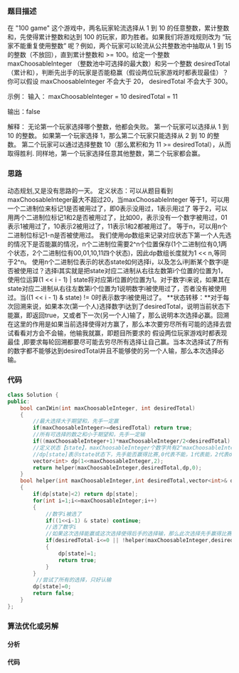 ### 题目描述

在 "100 game" 这个游戏中，两名玩家轮流选择从 1 到 10 的任意整数，累计整数和，先使得累计整数和达到 100 的玩家，即为胜者。如果我们将游戏规则改为 “玩家不能重复使用整数” 呢？例如，两个玩家可以轮流从公共整数池中抽取从 1 到 15 的整数（不放回），直到累计整数和 >= 100。给定一个整数 maxChoosableInteger （整数池中可选择的最大数）和另一个整数 desiredTotal（累计和），判断先出手的玩家是否能稳赢（假设两位玩家游戏时都表现最佳）？你可以假设 maxChoosableInteger 不会大于 20， desiredTotal 不会大于 300。

示例：
输入：
maxChoosableInteger = 10
desiredTotal = 11

输出：false

解释：
无论第一个玩家选择哪个整数，他都会失败。
第一个玩家可以选择从 1 到 10 的整数。
如果第一个玩家选择 1，那么第二个玩家只能选择从 2 到 10 的整数。
第二个玩家可以通过选择整数 10（那么累积和为 11 >= desiredTotal），从而取得胜利.
同样地，第一个玩家选择任意其他整数，第二个玩家都会赢。

### 思路

动态规划,又是没有思路的一天。
定义状态：可以从题目看到maxChoosableInteger最大不超过20，当maxChoosableInteger
等于1，可以用一个二进制位来标记1是否被用过了，即0表示没用过，1表示用过了
等于2，可以用两个二进制位标记1和2是否被用过了，比如00，表示没有一个数字被用过，01表示1被用过了，10表示2被用过了，11表示1和2都被用过了。
等于n，可以用n个二进制位标记1-n是否被使用过。
我们使用dp数组来记录对应状态下第一个人先选的情况下是否能赢的情况，n个二进制位需要2^n个位置保存(1个二进制位有0,1两个状态，2个二进制位有00,01,10,11四个状态)，因此dp数组长度就为1 << n,等同于2^n。
使用n个二进制位表示的状态state如何选择i，以及怎么i判断某个数字i是否被使用过？选择i其实就是把state对应二进制从右往左数第i个位置的位置为1，使用位运算(1 << i - 1) | state将对应第i位置的位置为1。对于数字i来说，如果其在state对应二进制从右往左数第i个位置为1说明数字i被使用过了，否者没有被使用过。当((1 << i - 1) & state) != 0时表示数字i被使用过了。
**状态转移：**对于每次回溯来说，如果本次(第一个人)选择数字i达到了desiredTotal，说明当前状态下能赢，即返回true，又或者下一次(另一个人)输了，那么说明本次选择必赢。回溯在这里的作用是如果当前选择使得对方赢了，那么本次要穷尽所有可能的选择去尝试看看对方会不会输，他输我就赢，即题目所要求的 假设两位玩家游戏时都表现最佳 ,即要求每轮回溯都要尽可能去穷尽所有选择让自己赢。当本次选择试了所有的数字都不能够达到desiredTotal并且不能够使的另一个人输，那么本次选择必输。

### 代码

```c++
class Solution {
public:
    bool canIWin(int maxChoosableInteger, int desiredTotal) 
    {
        //最大选择大于期望和，先手一定赢
        if(maxChoosableInteger>=desiredTotal) return true;
        //所有可选择的数之和小于期望和，先手一定输
        if((maxChoosableInteger+1)*maxChoosableInteger/2<desiredTotal) return false;
        //定义状态【state】，maxChoosableInteger个数字共有2^maxChoosableInteger个状态
        //dp[state]表示state状态下，先手能否赢得比赛,0代表不能，1代表能，2代表dp[state]还未被计算
        vector<int> dp(1<<maxChoosableInteger,2);
        return helper(maxChoosableInteger,desiredTotal,dp,0);
    }
    bool helper(int maxChoosableInteger,int desiredTotal,vector<int>& dp,int state)
    {
        if(dp[state]<2) return dp[state];
        for(int i=1;i<=maxChoosableInteger;i++)
        {
            //数字i被选了
            if((1<<i-1) & state) continue;
            //选了数字i
            //如果这次选择能赢或这次选择使得后手的选择输，那么此次选择先手赢得比赛
            if(desiredTotal-i<=0 || !helper(maxChoosableInteger,desiredTotal-i,dp,state | (1<<i-1)))
            {
                dp[state]=1;
                return true;
            }
        }
         //尝试了所有的选择，只好认输
        dp[state]=0;
        return false;
    }
};
```

### 算法优化或另解

#### 分析

#### 代码

```c++

```

